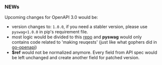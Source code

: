 ### NEWs

Upcoming changes for OpenAPI 3.0 would be:

 - version changes to: `1.0.0`, if you need a stabler version, please use `pyswag<1.0.0` in pip's requirement file.
 - most logic would be divided to this [repo](https://github.com/mission-liao/pyopenapi) and **pyswag** would only contains code related to 'making reuqests' (just like what gophers did in [go-openapi](https://github.com/go-openapi))
 - **$ref** would not be normalized anymore. Every field from API spec would be left unchanged and create another field for patched version.
